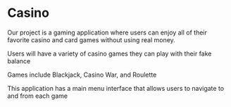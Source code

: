 # Casino
Our project is a gaming application where users can enjoy all of their favorite casino and card games without using real money.

Users will have a variety of casino games they can play with their fake balance

Games include Blackjack, Casino War, and Roulette

This application has a main menu interface that allows users to navigate to and from each game
